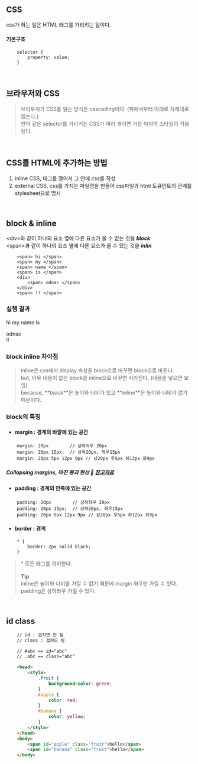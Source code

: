 ## CSS

css가 하는 일은 HTML 태그를 가리키는 일이다.

#### 기본구조

```
    selector {
        property: value;
    }
```

<br/>

## 브라우저와 CSS

> 브라우저가 CSS를 읽는 방식은 cascading이다. \(위에서부터 아래로 차례대로 읽는다.\)<br/>
> 만약 같은 selector를 가리키는 CSS가 여러 개이면 가장 마지막 스타일이 적용된다.

<br/>

## CSS를 HTML에 추가하는 방법

1. inline CSS, 태그를 열어서 그 안에 css를 작성<br/>
2. external CSS, css를 가지는 파일명을 만들어 css파일과 html 도큐먼트의 관계를 stylesheet으로 명시

<br/>

## block & inline

\<div\>와 같이 하나의 요소 옆에 다른 요소가 올 수 없는 것을 **_block_** <br/>
\<span\>과 같이 하나의 요소 옆에 다른 요소가 올 수 있는 것을 **_inlin_**

```
    <span> hi </span>
    <span> my </span>
    <span> name </span>
    <span> is </span>
    <div>
        <span> odnac </span>
    </div>
    <span> !! </span>
```

### 실행 결과

<span> hi </span>
<span> my </span>
<span> name </span>
<span> is </span>

<div>
    <span> odnac </span>
</div>
<span> !! </span>

### block inline 차이점

> inline은 css에서 display 속성을 block으로 바꾸면 block으로 바뀐다.</br>
> but, 아무 내용이 없는 block을 inline으로 바꾸면 사라진다. \(내용을 넣으면 보임\) <br/>
> because, **_block_**은 높이와 너비가 있고 **_inline_**은 높이와 너비가 없기 때문이다.

### block의 특징

#### <ul><li>margin : 경계의 바깥에 있는 공간</ul></li>

```
    margin: 20px        // 상하좌우 20px
    margin: 20px 15px;  // 상하20px, 좌우15px
    margin: 20px 5px 12px 9px // 상20px 우5px 하12px 좌9px
```

##### Collapsing margins, 마진 붕괴 현상 :bookmark_tabs: [참고자료](https://velog.io/@raram2/CSS-%EB%A7%88%EC%A7%84-%EC%83%81%EC%87%84Margin-collapsing-%EC%9B%90%EB%A6%AC-%EC%99%84%EB%B2%BD-%EC%9D%B4%ED%95%B4)

#### <ul><li>padding : 경계의 안쪽에 있는 공간</ul></li>

```
    padding: 20px        // 상하좌우 20px
    padding: 20px 15px;  // 상하20px, 좌우15px
    padding: 20px 5px 12px 9px // 상20px 우5px 하12px 좌9px
```

#### <ul><li>border : 경계</ul></li>

```
    * {
        border: 2px solid black;
    }
```

> \* 모든 태그를 의미한다. <br/>  
> **Tip**  
> inline은 높이와 너비를 가질 수 없기 때문에 margin 좌우만 가질 수 있다.  
> padding은 상하좌우 가질 수 있다.

<br/>

## id class

```html
    // id : 겹치면 안 됨
    // class : 겹쳐도 됨

    // #abc == id="abc"
    // .abc == class="abc"

    <head>
        <style>
            .fruit {
                background-color: green;
            }
            #apple {
                color: red;
            }
            #banana {
                color: yellow;
            }
        </style>
    </head>
    <body>
        <span id="apple" class="fruit">hello</span>
        <span id="banana" class="fruit">hello</span>
    </body>
```
